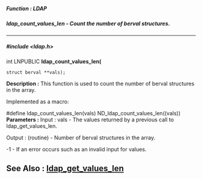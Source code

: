 ##### Function : LDAP
##### ldap_count_values_len - Count the number of berval structures.
---
##### #include <ldap.h>
int LNPUBLIC **ldap_count_values_len(**

	struct berval **vals);
**Description :**
This function is used to count the number of berval structures in the array.

Implemented as a macro:

#define ldap_count_values_len(vals) ND_ldap_count_values_len((vals))
**Parameters :**
Input :
vals  -  The values returned by a previous call to ldap_get_values_len.

Output :
(routine)  -  Number of berval structures in the array.

-1 - If an error occurs such as an invalid input for values.


**See Also :**
[ldap_get_values_len](D:/md_files/ldap_get_values_len.md)
---
